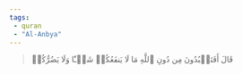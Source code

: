 ```yaml
---
tags: 
 - quran 
 - "Al-Anbya"
---
```


> قَالَ أَفَتَعۡبُدُونَ مِن دُونِ ٱللَّهِ مَا لَا يَنفَعُكُمۡ شَيۡـٔٗا وَلَا يَضُرُّكُمۡ

